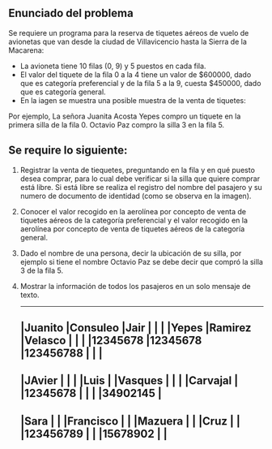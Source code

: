 ## Enunciado del problema
Se requiere un programa para la reserva de tiquetes aéreos de vuelo de avionetas que van desde la ciudad de Villavicencio hasta la Sierra de la Macarena:
* La avioneta tiene 10 filas (0, 9) y 5 puestos en cada fila.
* El valor del tiquete de la fila 0 a la 4 tiene un valor de $600000, dado que es categoría preferencial y de la fila 5 a la 9, cuesta $450000, dado que es categoría general.
* En la iagen se muestra una posible muestra de la venta de tiquetes:

Por ejemplo, La señora Juanita Acosta Yepes compro un tiquete en la primera silla de la fila 0.
Octavio Paz compro la silla 3 en la fila 5.

## Se require lo siguiente:
1. Registrar la venta de tiequetes, preguntando en la fila y en qué puesto desea comprar, para lo cual debe verificar si la silla que quiere comprar está libre. Si está libre se realiza el registro del nombre del pasajero y su numero de documento de identidad (como se observa en la imagen).
2. Conocer el valor recogido en la aerolínea por concepto de venta de tiquetes aéreos de la categoría preferencial y el valor recogido en la aerolínea por concepto de venta de tiquetes aéreos de la categoría general.
3. Dado el nombre de una persona, decir la ubicación de su silla, por ejemplo si tiene el nombre Octavio Paz se debe decir que compró la silla 3 de la fila 5.
4. Mostrar la información de todos los pasajeros en un solo mensaje de texto.

    ---------------------------------------------------------------------
    |Juanito       |Consuleo     |Jair        |            |            |
    |Yepes         |Ramirez      |Velasco     |            |            |
    |12345678      |12345678     |123456788   |            |            |
    ---------------------------------------------------------------------
    |JAvier        |             |            |            |Luis        |
    |Vasques       |             |            |            |Carvajal    |
    |12345678      |             |            |            |34902145    |
    ---------------------------------------------------------------------
    |Sara          |             |            |Francisco   |            |
    |Mazuera       |             |            |Cruz        |            |
    |123456789     |             |            |15678902    |            |
    ---------------------------------------------------------------------
